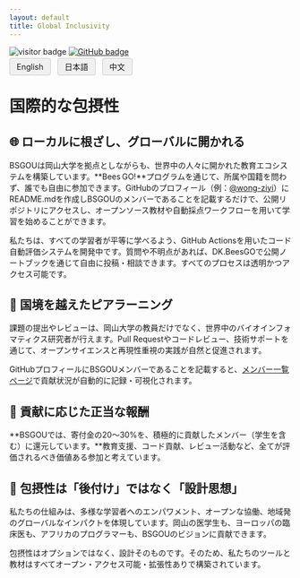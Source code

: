 ```yaml
---
layout: default
title: Global Inclusivity
---
```


<!-- Info Row: Visitor count + GitHub profile -->
<div style="margin-top: 10px; margin-bottom: 8px;">
  <img src="https://visitor-badge.laobi.icu/badge?page_id=labonom.github.io/sources/Global_Inclusivity_JP.html" alt="visitor badge"/>
  <a href="https://github.com/LabOnoM">
    <img src="https://img.shields.io/badge/GitHub-Profile-black?logo=github" alt="GitHub badge"/>
  </a>
</div>

<!-- Language Switch Row -->
<div>
  <a href="/sources/Global_Inclusivity.html" style="padding: 6px 12px; border: 1px solid #ccc; background-color: #f0f0f0; text-decoration: none; border-radius: 4px; margin-right: 8px;">English</a>
  <a href="/sources/Global_Inclusivity_JP.html" style="padding: 6px 12px; border: 1px solid #ccc; background-color: #f0f0f0; text-decoration: none; border-radius: 4px; margin-right: 8px;">日本語</a>
  <a href="/sources/Global_Inclusivity_CH.html" style="padding: 6px 12px; border: 1px solid #ccc; background-color: #f0f0f0; text-decoration: none; border-radius: 4px;">中文</a>
</div>

# 国際的な包摂性

## 🌐 ローカルに根ざし、グローバルに開かれる
BSGOUは岡山大学を拠点としながらも、世界中の人々に開かれた教育エコシステムを構築しています。**Bees GO!**プログラムを通じて、所属や国籍を問わず、誰でも自由に参加できます。GitHubのプロフィール（例：[@wong-ziyi](https://github.com/wong-ziyi)）にREADME.mdを作成しBSGOUのメンバーであることを記載するだけで、公開リポジトリにアクセスし、オープンソース教材や自動採点ワークフローを用いて学習を始めることができます。

私たちは、すべての学習者が平等に学べるよう、GitHub Actionsを用いたコード自動評価システムを開発中です。質問や不明点があれば、DK.BeesGOで公開ノートブックを通じて自由に投稿・相談できます。すべてのプロセスは透明かつアクセス可能です。

## 💬 国境を越えたピアラーニング
課題の提出やレビューは、岡山大学の教員だけでなく、世界中のバイオインフォマティクス研究者が行えます。Pull Requestやコードレビュー、技術サポートを通じて、オープンサイエンスと再現性重視の実践が自然と促進されます。

GitHubプロフィールにBSGOUメンバーであることを記載すると、[メンバー一覧ページ](https://www.bs-gou.com/members.html)で貢献状況が自動的に記録・可視化されます。

## 🤝 貢献に応じた正当な報酬
**BSGOUでは、寄付金の20～30%を、積極的に貢献したメンバー（学生を含む）に還元しています。**教育支援、コード貢献、レビュー活動など、全てが評価されるべき価値ある参加と考えています。

## 🚀 包摂性は「後付け」ではなく「設計思想」
私たちの仕組みは、多様な学習者へのエンパワメント、オープンな協働、地域発のグローバルなインパクトを体現しています。岡山の医学生も、ヨーロッパの臨床医も、アフリカのプログラマーも、BSGOUのビジョンに貢献できます。

包摂性はオプションではなく、設計そのものです。そのため、私たちのツールと教材はすべてオープン・アクセス可能・拡張性ありで構築されています。
